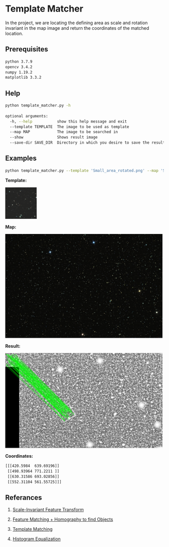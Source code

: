# Template Matcher

In the project, we are locating the defining area as scale and rotation invariant in the map image and return the coordinates of the matched location.

## Prerequisites

```bash
python 3.7.9
opencv 3.4.2
numpy 1.19.2
matplotlib 3.3.2
```

## Help

```bash 
python template_matcher.py -h

optional arguments:
  -h, --help           show this help message and exit
  --template TEMPLATE  The image to be used as template
  --map MAP            The image to be searched in
  --show               Shows result image
  --save-dir SAVE_DIR  Directory in which you desire to save the result image
```

## Examples

```bash
python template_matcher.py --template 'Small_area_rotated.png' --map 'StarMap.png' --show
```
**Template:**
<p align="left">
<img src="Small_area_rotated.png" width="100px"</img><br>
</p>

**Map:**
<p align="left">
<img src="StarMap.png" width="500px"</img><br>
</p>

**Result:**

<p align="left">
<img src="result.png" width="500px"</img><br>
</p>

**Coordinates:**
```bash
[[[420.5984  639.69196]]
 [[498.93964 771.2211 ]]
 [[630.31586 693.02856]]
 [[552.31104 561.55725]]]
```



## Referances

1. [Scale-Invariant Feature Transform](https://opencv-python-tutroals.readthedocs.io/en/latest/py_tutorials/py_feature2d/py_sift_intro/py_sift_intro.html)

2. [Feature Matching + Homography to find Objects
](https://opencv-python-tutroals.readthedocs.io/en/latest/py_tutorials/py_feature2d/py_feature_homography/py_feature_homography.html)

3. [Template Matching](https://docs.opencv.org/master/d4/dc6/tutorial_py_template_matching.html)

4. [Histogram Equalization](https://docs.opencv.org/master/d5/daf/tutorial_py_histogram_equalization.html)